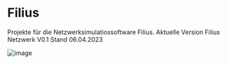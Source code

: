 # Filius
Projekte für die Netzwerksimulatiossoftware Filius. 
Aktuelle Version Filius Netzwerk V0.1
Stand 06.04.2023


![image](https://user-images.githubusercontent.com/24241400/230274776-d84bfaf8-0786-422d-a8ac-dd92fefaf283.png)

